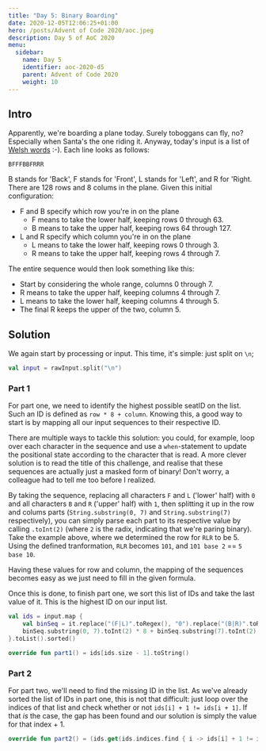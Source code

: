 ```yaml
---
title: "Day 5: Binary Boarding"
date: 2020-12-05T12:06:25+01:00
hero: /posts/Advent of Code 2020/aoc.jpeg
description: Day 5 of AoC 2020
menu:
  sidebar:
    name: Day 5
    identifier: aoc-2020-d5
    parent: Advent of Code 2020
    weight: 10
---
```


## Intro
Apparently, we're boarding a plane today. Surely toboggans can fly, no? Especially when Santa's the one riding it. Anyway, today's input is a list of [Welsh words](https://www.reddit.com/r/adventofcode/comments/k737j6/day_5_welsh_booking_system/) :-). Each line looks as follows:

```
BFFFBBFRRR
```

B stands for 'Back', F stands for 'Front', L stands for 'Left', and R for 'Right. There are 128 rows and 8 colums in the plane. Given this initial configuration:
- F and B specify which row you're in on the plane
	- F means to take the lower half, keeping rows 0 through 63.
	- B means to take the upper half, keeping rows 64 through 127.
- L and R specify which column you're in on the plane
	- L means to take the lower half, keeping rows 0 through 3.
	- R means to take the upper half, keeping rows 4 through 7.

The entire sequence would then look something like this:
- Start by considering the whole range, columns 0 through 7.
- R means to take the upper half, keeping columns 4 through 7.
- L means to take the lower half, keeping columns 4 through 5.
- The final R keeps the upper of the two, column 5.

## Solution
We again start by processing or input. This time, it's simple: just split on `\n`;
```kotlin
val input = rawInput.split("\n")
```

### Part 1
For part one, we need to identify the highest possible seatID on the list. Such an ID is defined as `row * 8 + column`. Knowing this, a good way to start is by mapping all our input sequences to their respective ID.

There are multiple ways to tackle this solution: you could, for example, loop over each character in the sequence and use a `when`-statement to update the positional state according to the character that is read. A more clever solution is to read the title of this challenge, and realise that these sequences are actually just a masked form of binary! Don't worry, a colleague had to tell me too before I realized. 

By taking the sequence, replacing all characters `F` and `L` ('lower' half) with `0` and all characters `B` and `R` ('upper' half) with `1`, then splitting it up in the row and colums parts (`String.substring(0, 7)` and `String.substring(7)` respectively), you can simply parse each part to its respective value by calling `.toInt(2)` (where `2` is the radix, indicating that we're paring binary). Take the example above, where we determined the row for `RLR` to be 5. Using the defined tranformation, `RLR` becomes `101`, and `101 base 2` == `5 base 10`.

Having these values for row and column, the mapping of the sequences becomes easy as we just need to fill in the given formula.

Once this is done, to finish part one, we sort this list of IDs and take the last value of it. This is the highest ID on our input list.

```kotlin
val ids = input.map {
	val binSeq = it.replace("(F|L)".toRegex(), "0").replace("(B|R)".toRegex(), "1")
	binSeq.substring(0, 7).toInt(2) * 8 + binSeq.substring(7).toInt(2)
}.toList().sorted()

override fun part1() = ids[ids.size - 1].toString()
```

### Part 2
For part two, we'll need to find the missing ID in the list. As we've already sorted the list of IDs in part one, this is not that difficult: just loop over the indices of that list and check whether or not `ids[i] + 1 != ids[i + 1]`. If that *is* the case, the gap has been found and our solution is simply the value for that index + 1.

```kotlin
override fun part2() = (ids.get(ids.indices.find { i -> ids[i] + 1 != ids[i + 1] }!!) + 1).toString()
```


